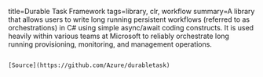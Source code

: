 title=Durable Task Framework
tags=library, clr, workflow
summary=A library that allows users to write long running persistent workflows (referred to as orchestrations) in C# using simple async/await coding constructs. It is used heavily within various teams at Microsoft to reliably orchestrate long running provisioning, monitoring, and management operations.
~~~~~~

[Source](https://github.com/Azure/durabletask)

